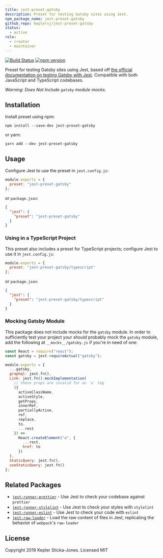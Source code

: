 ```yaml
---
title: jest-preset-gatsby
description: Preset for testing Gatsby sites using Jest.
npm_package_name: jest-preset-gatsby
github_repo: keplersj/jest-preset-gatsby
status:
  - active
role:
  - creator
  - maintainer
---
```


[![Build Status](https://travis-ci.org/keplersj/jest-preset-gatsby.svg?branch=master)](https://travis-ci.org/keplersj/jest-preset-gatsby)
[![npm version](https://badge.fury.io/js/jest-preset-gatsby.svg)](https://badge.fury.io/js/jest-preset-gatsby)

Preset for testing Gatsby sites using Jest, based off [the official documentation on testing Gatsby with Jest](https://www.gatsbyjs.org/docs/unit-testing/). Compatible with both JavaScript and TypeScript codebases.

_Warning: Does Not Include `gatsby` module mocks._

## Installation

Install preset using npm:

```shell
npm install --save-dev jest-preset-gatsby
```

or yarn:

```shell
yarn add --dev jest-preset-gatsby
```

## Usage

Configure Jest to use the preset in `jest.config.js`:

```js
module.exports = {
  preset: "jest-preset-gatsby"
};
```

or `package.json`:

```json
{
  "jest": {
    "preset": "jest-preset-gatsby"
  }
}
```

### Using in a TypeScript Project

This preset also includes a preset for TypeScript projects; configure Jest to use it in `jest.config.js`:

```js
module.exports = {
  preset: "jest-preset-gatsby/typescript"
};
```

or `package.json`:

```json
{
  "jest": {
    "preset": "jest-preset-gatsby/typescript"
  }
}
```

### Mocking Gatsby Module

This package does not include mocks for the `gatsby` module. In order to sufficiently test your project your should probably mock the `gatsby` module, add the following at `__mocks__/gatsby.js` if you're in need of one:

```js
const React = require("react");
const gatsby = jest.requireActual("gatsby");

module.exports = {
  ...gatsby,
  graphql: jest.fn(),
  Link: jest.fn().mockImplementation(
    // these props are invalid for an `a` tag
    ({
      activeClassName,
      activeStyle,
      getProps,
      innerRef,
      partiallyActive,
      ref,
      replace,
      to,
      ...rest
    }) =>
      React.createElement("a", {
        ...rest,
        href: to
      })
  ),
  StaticQuery: jest.fn(),
  useStaticQuery: jest.fn()
};
```

## Related Packages

- [`jest-runner-prettier`](https://github.com/keplersj/jest-runner-prettier) - Use Jest to check your codebase against `prettier`
- [`jest-runner-stylelint`](https://github.com/keplersj/jest-runner-stylelint) - Use Jest to check your styles with `stylelint`
- [`jest-runner-eslint`](https://github.com/jest-community/jest-runner-eslint) - Use Jest to check your code with `eslint`
- [`jest-raw-loader`](https://github.com/keplersj/jest-raw-loader) - Load the raw content of files in Jest, replicating the behavior of `webpack`'s `raw-loader`

## License

Copyright 2019 Kepler Sticka-Jones. Licensed MIT
